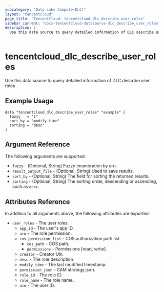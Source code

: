 ```yaml
---
subcategory: "Data Lake Compute(DLC)"
layout: "tencentcloud"
page_title: "TencentCloud: tencentcloud_dlc_describe_user_roles"
sidebar_current: "docs-tencentcloud-datasource-dlc_describe_user_roles"
description: |-
  Use this data source to query detailed information of DLC describe user roles
---
```


# tencentcloud_dlc_describe_user_roles

Use this data source to query detailed information of DLC describe user roles

## Example Usage

```hcl
data "tencentcloud_dlc_describe_user_roles" "example" {
  fuzzy   = "1"
  sort_by = "modify-time"
  sorting = "desc"
}
```

## Argument Reference

The following arguments are supported:

* `fuzzy` - (Optional, String) Fuzzy enumeration by arn.
* `result_output_file` - (Optional, String) Used to save results.
* `sort_by` - (Optional, String) The field for sorting the returned results.
* `sorting` - (Optional, String) The sorting order, descending or ascending, such as `desc`.

## Attributes Reference

In addition to all arguments above, the following attributes are exported:

* `user_roles` - The user roles.
  * `app_id` - The user's app ID.
  * `arn` - The role permission.
  * `cos_permission_list` - COS authorization path list.
    * `cos_path` - COS path.
    * `permissions` - Permissions [read, write].
  * `creator` - Creator Uin.
  * `desc` - The role description.
  * `modify_time` - The last modified timestamp.
  * `permission_json` - CAM strategy json.
  * `role_id` - The role ID.
  * `role_name` - The role name.
  * `uin` - The user ID.


